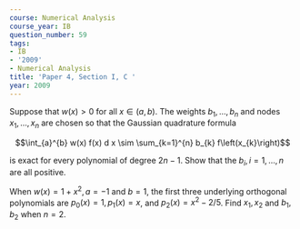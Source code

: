 ```yaml
---
course: Numerical Analysis
course_year: IB
question_number: 59
tags:
- IB
- '2009'
- Numerical Analysis
title: 'Paper 4, Section I, C '
year: 2009
---
```




Suppose that $w(x)>0$ for all $x \in(a, b)$. The weights $b_{1}, \ldots, b_{n}$ and nodes $x_{1}, \ldots, x_{n}$ are chosen so that the Gaussian quadrature formula

$$\int_{a}^{b} w(x) f(x) d x \sim \sum_{k=1}^{n} b_{k} f\left(x_{k}\right)$$

is exact for every polynomial of degree $2 n-1$. Show that the $b_{i}, i=1, \ldots, n$ are all positive.

When $w(x)=1+x^{2}, a=-1$ and $b=1$, the first three underlying orthogonal polynomials are $p_{0}(x)=1, p_{1}(x)=x$, and $p_{2}(x)=x^{2}-2 / 5$. Find $x_{1}, x_{2}$ and $b_{1}, b_{2}$ when $n=2$.